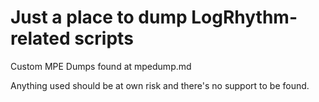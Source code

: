 # Just a place to dump LogRhythm-related scripts

Custom MPE Dumps found at mpedump.md

Anything used should be at own risk and there's no support to be found.
